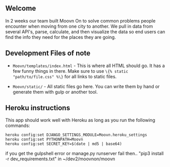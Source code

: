 ## Welcome

In 2 weeks our team built Moovn On to solve common problems people encounter when moving from one city to another. We pull in data from several API's, parse, calculate, and then visualize the data so end users can find the info they need for the places they are going.



## Development Files of note

* `Moovn/templates/index.html` - This is where all HTML should go. It has a few funny things in there. Make sure to use `\{% static "path/to/file.css" %\}` for all links to static files.

* `Moovn/static/` - All static files go here. You can write them by hand or generate them with gulp or another tool.

## Heroku instructions

This app should work well with Heroku as long as you run the following commands:

```
heroku config:set DJANGO_SETTINGS_MODULE=Moovn.heroku_settings
heroku config:set PYTHONPATH=Moovn
heroku config:set SECRET_KEY=$(date | md5 | base64)
```
if you get the gulpshell error or manage.py runserver fail then..
"pip3 install -r dev_requirements.txt"
in ~/dev2/moovnon/moovn
